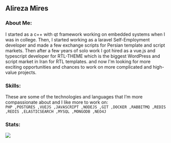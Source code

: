 ## Alireza Mires
### About Me:
I started as a c++ with qt framework working on embedded systems when I was in college. Then, I started working as a laravel Self-Employment developer and made a few exchange scripts for Persian template and script markets.
Then after a few years of solo work I got hired as a vue.js and typescript developer for RTL-THEME which is the biggest WordPress and script market in Iran for RTL templates. and now I'm looking for more exciting opportunities and chances to work on more complicated and high-value projects.

### Skills:
These are some of the technologies and languages that I’m more compassionate about and I like more to work on:</br>
`PHP ,POSTGRES ,VUEJS ,JAVASCRIPT ,NODEJS ,GIT ,DOCKER ,RABBITMQ ,REDIS ,REDIS ,ELASTICSEARCH ,MYSQL ,MONGODB ,NEO4J`

### Stats:
![](https://github-readme-stats.vercel.app/api?username=alirezamires&hide_border=false&include_all_commits=true&count_private=false)</br>
